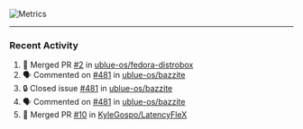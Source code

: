 ![Metrics](https://metrics.lecoq.io/KyleGospo?template=classic&base=header%2C%20activity%2C%20community%2C%20repositories%2C%20metadata&base.indepth=false&base.hireable=false&base.skip=false&config.timezone=America%2FLos_Angeles)

---
### Recent Activity
<!--START_SECTION:activity-->
1. 🎉 Merged PR [#2](https://github.com/ublue-os/fedora-distrobox/pull/2) in [ublue-os/fedora-distrobox](https://github.com/ublue-os/fedora-distrobox)
2. 🗣 Commented on [#481](https://github.com/ublue-os/bazzite/issues/481#issuecomment-1784210256) in [ublue-os/bazzite](https://github.com/ublue-os/bazzite)
3. 🔒 Closed issue [#481](https://github.com/ublue-os/bazzite/issues/481) in [ublue-os/bazzite](https://github.com/ublue-os/bazzite)
4. 🗣 Commented on [#481](https://github.com/ublue-os/bazzite/issues/481#issuecomment-1784210034) in [ublue-os/bazzite](https://github.com/ublue-os/bazzite)
5. 🎉 Merged PR [#10](https://github.com/KyleGospo/LatencyFleX/pull/10) in [KyleGospo/LatencyFleX](https://github.com/KyleGospo/LatencyFleX)
<!--END_SECTION:activity-->
